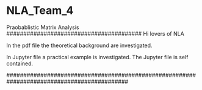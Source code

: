 # NLA_Team_4
Praobablistic Matrix Analysis
########################################
Hi lovers of NLA

In the pdf file the theoretical background are investigated.

In Jupyter file a practical example is investigated. The Jupyter file is self contained.

############################################################################################
